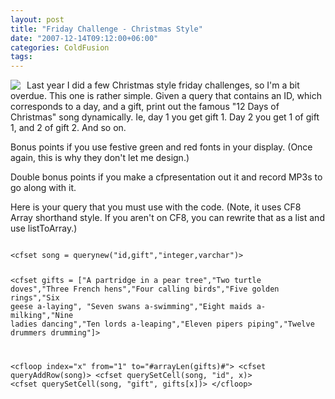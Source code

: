 ```yaml
---
layout: post
title: "Friday Challenge - Christmas Style"
date: "2007-12-14T09:12:00+06:00"
categories: ColdFusion 
tags: 
---
```


<img src="https://static.raymondcamden.com/images/cfjedi/12DaysChristmasHallmark.jpg" align="left" style="margin-right: 10px">
Last year I did a few Christmas style friday challenges, so I'm a bit overdue. This one is rather simple. Given a query that contains an ID, which corresponds to a day, and a gift, print out the famous "12 Days of Christmas" song dynamically. Ie, day 1 you get gift 1. Day 2 you get 1 of gift 1, and 2 of gift 2. And so on.

Bonus points if you use festive green and red fonts in your display. (Once again, this is why they don't let me design.)

Double bonus points if you make a cfpresentation out it and record MP3s to go along with it.

Here is your query that you must use with the code. (Note, it uses CF8 Array shorthand style. If you aren't on CF8, you can rewrite that as a list and use listToArray.)

<code>
&lt;cfset song = querynew("id,gift","integer,varchar")&gt;

&lt;cfset gifts = ["A partridge in a pear tree","Two turtle doves","Three French hens","Four calling birds","Five golden rings","Six geese a-laying",
		"Seven swans a-swimming","Eight maids a-milking","Nine ladies dancing","Ten lords a-leaping","Eleven pipers piping","Twelve drummers drumming"]&gt;

&lt;cfloop index="x" from="1" to="#arrayLen(gifts)#"&gt;
	&lt;cfset queryAddRow(song)&gt;
	&lt;cfset querySetCell(song, "id", x)&gt;
	&lt;cfset querySetCell(song, "gift", gifts[x])&gt;
&lt;/cfloop&gt;
</code>